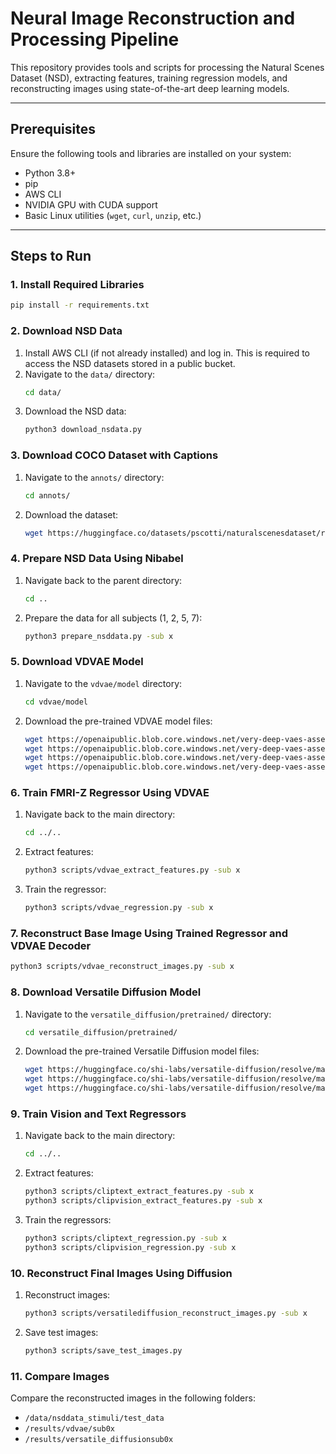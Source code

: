 # Neural Image Reconstruction and Processing Pipeline

This repository provides tools and scripts for processing the Natural Scenes Dataset (NSD), extracting features, training regression models, and reconstructing images using state-of-the-art deep learning models.

---

## Prerequisites

Ensure the following tools and libraries are installed on your system:

- Python 3.8+
- pip
- AWS CLI
- NVIDIA GPU with CUDA support
- Basic Linux utilities (`wget`, `curl`, `unzip`, etc.)

---

## Steps to Run

### 1. Install Required Libraries
```bash
pip install -r requirements.txt
```

### 2. Download NSD Data

1. Install AWS CLI (if not already installed) and log in. This is required to access the NSD datasets stored in a public bucket.
2. Navigate to the `data/` directory:
    ```bash
    cd data/
    ```
3. Download the NSD data:
    ```bash
    python3 download_nsdata.py
    ```

### 3. Download COCO Dataset with Captions

1. Navigate to the `annots/` directory:
    ```bash
    cd annots/
    ```
2. Download the dataset:
    ```bash
    wget https://huggingface.co/datasets/pscotti/naturalscenesdataset/resolve/main/COCO_73k_annots_curated.npy
    ```

### 4. Prepare NSD Data Using Nibabel

1. Navigate back to the parent directory:
    ```bash
    cd ..
    ```
2. Prepare the data for all subjects (1, 2, 5, 7):
    ```bash
    python3 prepare_nsddata.py -sub x
    ```

### 5. Download VDVAE Model

1. Navigate to the `vdvae/model` directory:
    ```bash
    cd vdvae/model
    ```
2. Download the pre-trained VDVAE model files:
    ```bash
    wget https://openaipublic.blob.core.windows.net/very-deep-vaes-assets/vdvae-assets-2/imagenet64-iter-1600000-log.jsonl
    wget https://openaipublic.blob.core.windows.net/very-deep-vaes-assets/vdvae-assets-2/imagenet64-iter-1600000-model.th
    wget https://openaipublic.blob.core.windows.net/very-deep-vaes-assets/vdvae-assets-2/imagenet64-iter-1600000-model-ema.th
    wget https://openaipublic.blob.core.windows.net/very-deep-vaes-assets/vdvae-assets-2/imagenet64-iter-1600000-opt.th
    ```

### 6. Train FMRI-Z Regressor Using VDVAE

1. Navigate back to the main directory:
    ```bash
    cd ../..
    ```
2. Extract features:
    ```bash
    python3 scripts/vdvae_extract_features.py -sub x
    ```
3. Train the regressor:
    ```bash
    python3 scripts/vdvae_regression.py -sub x
    ```

### 7. Reconstruct Base Image Using Trained Regressor and VDVAE Decoder

```bash
python3 scripts/vdvae_reconstruct_images.py -sub x
```

### 8. Download Versatile Diffusion Model

1. Navigate to the `versatile_diffusion/pretrained/` directory:
    ```bash
    cd versatile_diffusion/pretrained/
    ```
2. Download the pre-trained Versatile Diffusion model files:
    ```bash
    wget https://huggingface.co/shi-labs/versatile-diffusion/resolve/main/pretrained_pth/vd-four-flow-v1-0-fp16-deprecated.pth
    wget https://huggingface.co/shi-labs/versatile-diffusion/resolve/main/pretrained_pth/kl-f8.pth
    wget https://huggingface.co/shi-labs/versatile-diffusion/resolve/main/pretrained_pth/optimus-vae.pth
    ```

### 9. Train Vision and Text Regressors

1. Navigate back to the main directory:
    ```bash
    cd ../..
    ```
2. Extract features:
    ```bash
    python3 scripts/cliptext_extract_features.py -sub x
    python3 scripts/clipvision_extract_features.py -sub x
    ```
3. Train the regressors:
    ```bash
    python3 scripts/cliptext_regression.py -sub x
    python3 scripts/clipvision_regression.py -sub x
    ```

### 10. Reconstruct Final Images Using Diffusion

1. Reconstruct images:
    ```bash
    python3 scripts/versatilediffusion_reconstruct_images.py -sub x
    ```
2. Save test images:
    ```bash
    python3 scripts/save_test_images.py
    ```

### 11. Compare Images

Compare the reconstructed images in the following folders:

- `/data/nsddata_stimuli/test_data`
- `/results/vdvae/sub0x`
- `/results/versatile_diffusionsub0x`
